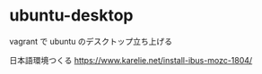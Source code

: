 # ubuntu-desktop
vagrant で ubuntu のデスクトップ立ち上げる

日本語環境つくる
https://www.karelie.net/install-ibus-mozc-1804/
